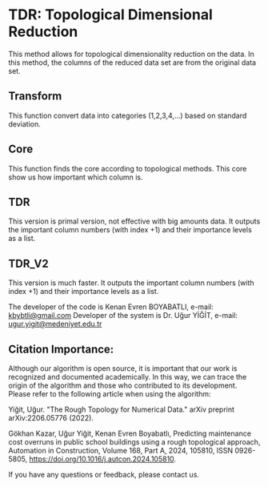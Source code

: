 # TDR: Topological Dimensional Reduction
This method allows for topological dimensionality reduction on the data. In this method, the columns of the reduced data set are from the original data set.

## Transform 
This function convert data into categories (1,2,3,4,...) based on standard deviation.

## Core
This function finds the core according to topological methods. This core show us how important which column is.

## TDR
This version is primal version, not effective with big amounts data.
It outputs the important column numbers (with index +1) and their importance levels as a list.


## TDR_V2
This version is much faster.
It outputs the important column numbers (with index +1) and their importance levels as a list.

The developer of the code is Kenan Evren BOYABATLI, e-mail: kbybtli@gmail.com
Developer of the system is Dr. Uğur YİĞİT, e-mail: ugur.yigit@medeniyet.edu.tr

## Citation Importance:

Although our algorithm is open source, it is important that our work is recognized and documented academically. In this way, we can trace the origin of the algorithm and those who contributed to its development. Please refer to the following article when using the algorithm:

Yiğit, Uğur. "The Rough Topology for Numerical Data." arXiv preprint arXiv:2206.05776 (2022).

Gökhan Kazar, Uğur Yiğit, Kenan Evren Boyabatlı,
Predicting maintenance cost overruns in public school buildings using a rough topological approach,
Automation in Construction,
Volume 168, Part A,
2024,
105810,
ISSN 0926-5805,
https://doi.org/10.1016/j.autcon.2024.105810.

If you have any questions or feedback, please contact us.
